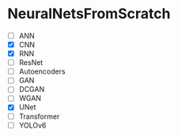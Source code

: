 # NeuralNetsFromScratch

- [ ] ANN
- [X] CNN
- [X] RNN
- [ ] ResNet
- [ ] Autoencoders
- [ ] GAN
- [ ] DCGAN
- [ ] WGAN
- [X] UNet
- [ ] Transformer
- [ ] YOLOv6